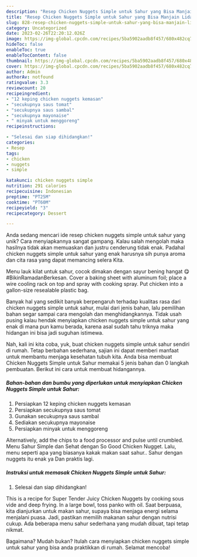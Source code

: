 ```yaml
---
description: "Resep Chicken Nuggets Simple untuk Sahur yang Bisa Manjain Lidah"
title: "Resep Chicken Nuggets Simple untuk Sahur yang Bisa Manjain Lidah"
slug: 828-resep-chicken-nuggets-simple-untuk-sahur-yang-bisa-manjain-lidah
category: Uncategorized
date: 2023-02-26T22:20:12.026Z
image: https://img-global.cpcdn.com/recipes/5ba5902aadb8f457/680x482cq70/chicken-nuggets-simple-untuk-sahur-foto-resep-utama.jpg
hideToc: false
enableToc: true
enableTocContent: false
thumbnail: https://img-global.cpcdn.com/recipes/5ba5902aadb8f457/680x482cq70/chicken-nuggets-simple-untuk-sahur-foto-resep-utama.jpg
cover: https://img-global.cpcdn.com/recipes/5ba5902aadb8f457/680x482cq70/chicken-nuggets-simple-untuk-sahur-foto-resep-utama.jpg
author: Admin
authorAv: notfound
ratingvalue: 3.3
reviewcount: 20
recipeingredient:
- "12 keping chicken nuggets kemasan"
- "secukupnya saus tomat"
- "secukupnya saus sambal"
- "secukupnya mayonaise"
- " minyak untuk menggoreng"
recipeinstructions:

- "Selesai dan siap dihidangkan!"
categories:
- Resep
tags:
- chicken
- nuggets
- simple

katakunci: chicken nuggets simple 
nutrition: 291 calories
recipecuisine: Indonesian
preptime: "PT25M"
cooktime: "PT60M"
recipeyield: "3"
recipecategory: Dessert

---
```





Anda sedang mencari ide resep chicken nuggets simple untuk sahur yang unik? Cara menyiapkannya sangat gampang. Kalau salah mengolah maka hasilnya tidak akan memuaskan dan justru cenderung tidak enak. Padahal chicken nuggets simple untuk sahur yang enak harusnya sih punya aroma dan cita rasa yang dapat memancing selera Kita.





Menu lauk kilat untuk sahur, cocok dimakan dengan sayur bening hangat 😋 #BikinRamadanBerkesan. Cover a baking sheet with aluminum foil; place a wire cooling rack on top and spray with cooking spray. Put chicken into a gallon-size resealable plastic bag.

Banyak hal yang sedikit banyak berpengaruh terhadap kualitas rasa dari chicken nuggets simple untuk sahur, mulai dari jenis bahan, lalu pemilihan bahan segar sampai cara mengolah dan menghidangkannya. Tidak usah pusing kalau hendak menyiapkan chicken nuggets simple untuk sahur yang enak di mana pun kamu berada, karena asal sudah tahu triknya maka hidangan ini bisa jadi suguhan istimewa.






Nah, kali ini kita coba, yuk, buat chicken nuggets simple untuk sahur sendiri di rumah. Tetap berbahan sederhana, sajian ini dapat memberi manfaat untuk membantu menjaga kesehatan tubuh kita. Anda bisa membuat Chicken Nuggets Simple untuk Sahur memakai 5 jenis bahan dan 0 langkah pembuatan. Berikut ini cara untuk membuat hidangannya.

<!--inarticleads1-->

##### Bahan-bahan dan bumbu yang diperlukan untuk menyiapkan Chicken Nuggets Simple untuk Sahur:

1. Persiapkan 12 keping chicken nuggets kemasan
1. Persiapkan secukupnya saus tomat
1. Gunakan secukupnya saus sambal
1. Sediakan secukupnya mayonaise
1. Persiapkan  minyak untuk menggoreng


Alternatively, add the chips to a food processor and pulse until crumbled. Menu Sahur Simple dan Sehat dengan So Good Chicken Nugget. Lalu, menu seperti apa yang biasanya kakak makan saat sahur.. Sahur dengan nuggets itu enak ya Dan praktis lagi. 

<!--inarticleads2-->

##### Instruksi untuk memasak Chicken Nuggets Simple untuk Sahur:


1. Selesai dan siap dihidangkan!

This is a recipe for Super Tender Juicy Chicken Nuggets by cooking sous vide and deep frying. In a large bowl, toss panko with oil. Saat berpuasa, kita dianjurkan untuk makan sahur, supaya bisa menjaga energi selama menjalani puasa. Jadi, pastikan memilih makanan sahur dengan nutrisi cukup. Ada beberapa menu sahur sederhana yang mudah dibuat, tapi tetap nikmat. 

Bagaimana? Mudah bukan? Itulah cara menyiapkan chicken nuggets simple untuk sahur yang bisa anda praktikkan di rumah. Selamat mencoba!
